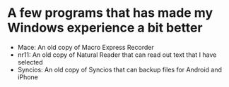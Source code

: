 
# A few programs that has made my Windows experience a bit better
- Mace: An old copy of Macro Express Recorder
- nr11: An old copy of Natural Reader that can read out text that I have selected
- Syncios: An old copy of Syncios that can backup files for Android and iPhone
